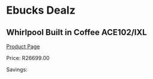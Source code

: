 
# Ebucks Dealz
## Whirlpool Built in Coffee ACE102/IXL
[Product Page](https://www.ebucks.com/web/shop/productSelected.do?prodId=1158891095&catId=1157555110)

Price: R26699.00

Savings: 


	